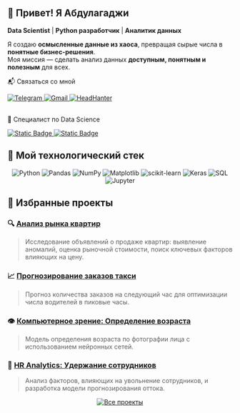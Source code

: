 ## 👋 Привет! Я Абдулагаджи

**Data Scientist** | **Python разработчик** | **Аналитик данных**

Я создаю **осмысленные данные из хаоса**, превращая сырые числа в **понятные бизнес-решения**.  
Моя миссия — сделать анализ данных **доступным, понятным и полезным** для всех.

📬 Связаться со мной

<div align="left">
  <a href="https://t.me/Abdulagadzhi">
    <img src="https://img.shields.io/badge/Telegram-26A5E4?logo=telegram&logoColor=white&style=for-the-badge" alt="Telegram"/>
  </a>
  <a href="mailto:abdulagadzhi.sh@gmail.com">
    <img src="https://img.shields.io/badge/abdulagadzhi.sh@gmail.com-D14836?logo=gmail&logoColor=white&style=for-the-badge" alt="Gmail"/>
  </a>
  <a href="https://hh.ru/resume/10d110d7ff0eb5126e0039ed1f616e54775654">
    <img src="https://img.shields.io/badge/HeadHunter-red?style=for-the-badge" alt="HeadHanter"/>
  </a>
</div>

<br>

🌱 Специалист по Data Science

<div align="left">
  <a href="https://github.com/ASh-Archives/ASh-Archives/blob/main/Diplom_RUS_Shagrudinov.pdf">
    <img src="https://img.shields.io/badge/%D0%94%D0%B8%D0%BF%D0%BB%D0%BE%D0%BC%20(RUS)-%23006241?style=for-the-badge" alt="Static Badge">
  </a>
  <a href="https://github.com/ASh-Archives/ASh-Archives/blob/main/Diplom_ENG_Shagrudinov.pdf">
    <img src="https://img.shields.io/badge/%D0%94%D0%B8%D0%BF%D0%BB%D0%BE%D0%BC%20(ENG)-white?style=for-the-badge" alt="Static Badge">
  </a>
</div>

## 🧠 Мой технологический стек

<div align="center">
  <img src="https://img.shields.io/badge/Python-3776AB?logo=python&logoColor=white&style=for-the-badge" alt="Python"/>
  <img src="https://img.shields.io/badge/Pandas-150458?logo=pandas&logoColor=white&style=for-the-badge" alt="Pandas"/>
  <img src="https://img.shields.io/badge/NumPy-013243?logo=numpy&logoColor=white&style=for-the-badge" alt="NumPy"/>
  <img src="https://img.shields.io/badge/Matplotlib-FFB000?logo=matplotlib&logoColor=black&style=for-the-badge" alt="Matplotlib"/>
  <img src="https://img.shields.io/badge/scikit--learn-F7931E?logo=scikit-learn&logoColor=white&style=for-the-badge" alt="scikit-learn"/>
  <img src="https://img.shields.io/badge/Keras-D00000?logo=keras&logoColor=white&style=for-the-badge" alt="Keras"/>
  <img src="https://img.shields.io/badge/SQL-4479A1?logo=mysql&logoColor=white&style=for-the-badge" alt="SQL"/>
  <img src="https://img.shields.io/badge/Jupyter-F37626?logo=jupyter&logoColor=white&style=for-the-badge" alt="Jupyter"/>
</div>

## 🚀 Избранные проекты

### 🔍 [Анализ рынка квартир](https://github.com/ASh-Archives/data_science/blob/main/html_view/03_research_apartments.html)
> Исследование объявлений о продаже квартир: выявление аномалий, оценка рыночной стоимости, поиск ключевых факторов влияющих на цену.

### 📈 [Прогнозирование заказов такси](https://github.com/ASh-Archives/data_science/blob/main/html_view/33_taxi_order_forecasting.html)
> Прогноз количества заказов на следующий час для оптимизации числа водителей в пиковые часы.

### 👁️ [Компьютерное зрение: Определение возраста](https://github.com/ASh-Archives/data_science/blob/main/html_view/42_cv_project.html)
> Модель определения возраста по фотографии лица с использованием нейронных сетей.

### 💼 [HR Analytics: Удержание сотрудников](https://github.com/ASh-Archives/data_science/blob/main/html_view/23_hr_analytics.html)
> Анализ факторов, влияющих на увольнение сотрудников, и разработка модели прогнозирования оттока.

<div align="center">
  <a href="https://github.com/ASh-Archives/data_science">
    <img src="https://img.shields.io/badge/Посмотреть_все_проекты-3776AB?style=for-the-badge&logo=github&logoColor=white" alt="Все проекты"/>
  </a>
</div>
